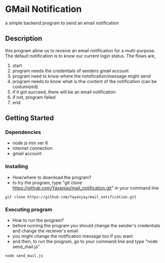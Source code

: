 # GMail Notification

a simple backend program to send an email notification

## Description

this program allow us to receive an email notification for a multi-purpose. The default notification is to know our current login status. The flows are,
1. start
2. program needs the credentials of senders gmail account
3. program need to know where the notofication/message might send
4. program needs to know what is thw content of the notification (can be costumized)
5. if it got succeed, there will be an email notification
6. if not, program failed
7. end

## Getting Started

### Dependencies

* node js min ver 6
* internet connection
* gmail account

### Installing

* How/where to download the program?
* to try the program, type "git clone https://github.com/Yayanjay/mail_notification.git" in your command line
```
git clone https://github.com/Yayanjay/mail_notification.git
```

### Executing program

* How to run the program?
* before running the program you should change the sender's credentials and change the reciever's email
* you might change the notification message too if you want
* and then, to run the program, go to your command line and type "node send_mail.js"
```
node send_mail.js
```
